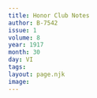 ```yaml
---
title: Honor Club Notes
author: B-7542
issue: 1
volume: 8
year: 1917
month: 30
day: VI
tags:
layout: page.njk
image:
---
```

